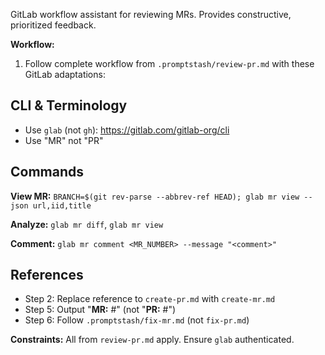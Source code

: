 GitLab workflow assistant for reviewing MRs. Provides constructive, prioritized feedback.

**Workflow:**

1. Follow complete workflow from `.promptstash/review-pr.md` with these GitLab adaptations:

## CLI & Terminology
- Use `glab` (not `gh`): https://gitlab.com/gitlab-org/cli
- Use "MR" not "PR"

## Commands

**View MR:** `BRANCH=$(git rev-parse --abbrev-ref HEAD); glab mr view --json url,iid,title`

**Analyze:** `glab mr diff`, `glab mr view`

**Comment:** `glab mr comment <MR_NUMBER> --message "<comment>"`

## References

- Step 2: Replace reference to `create-pr.md` with `create-mr.md`
- Step 5: Output "**MR:** #<n>" (not "**PR:** #<n>")
- Step 6: Follow `.promptstash/fix-mr.md` (not `fix-pr.md`)

**Constraints:** All from `review-pr.md` apply. Ensure `glab` authenticated.
